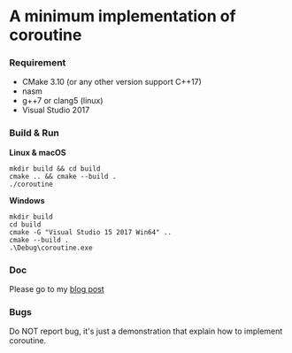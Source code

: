 # A minimum implementation of coroutine

### Requirement

- CMake 3.10 (or any other version support C++17)
- nasm
- g++7 or clang5 (linux)
- Visual Studio 2017



### Build & Run

**Linux & macOS**
```
mkdir build && cd build
cmake .. && cmake --build .
./coroutine
```
**Windows**
```
mkdir build
cd build
cmake -G "Visual Studio 15 2017 Win64" ..
cmake --build .
.\Debug\coroutine.exe
```

### Doc

Please go to my [blog post](https://note.isliberty.me/2018/06/02/a-coroutine-impl/)

### Bugs

Do NOT report bug, it's just a demonstration that explain how to implement coroutine.
